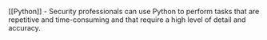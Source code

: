 [[Python]] - Security professionals can use Python to perform tasks that are repetitive and time-consuming and that require a high level of detail and accuracy.